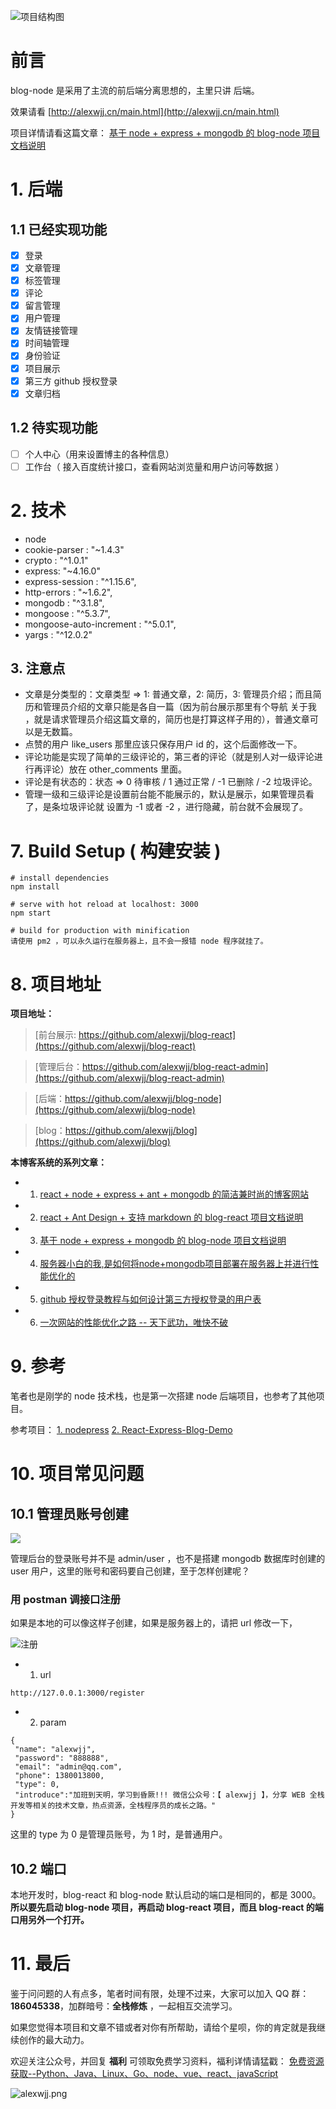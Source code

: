 
![项目结构图](https://upload-images.jianshu.io/upload_images/12890819-3348be07c69aa2b9.png?imageMogr2/auto-orient/strip%7CimageView2/2/w/1240)

# 前言

blog-node 是采用了主流的前后端分离思想的，主里只讲 后端。

效果请看 [http://alexwjj.cn/main.html](http://alexwjj.cn/main.html)

项目详情请看这篇文章：
[基于 node + express + mongodb 的 blog-node 项目文档说明](http://alexwjj.cn/articleDetail?article_id=5bf8c57185e0f13af26e7d0d)

# 1. 后端

## 1.1 已经实现功能

- [x] 登录  
- [x] 文章管理
- [x] 标签管理 
- [x] 评论  
- [x] 留言管理
- [x] 用户管理
- [x] 友情链接管理
- [x] 时间轴管理
- [x] 身份验证
- [x] 项目展示
- [X] 第三方 github 授权登录 
- [X] 文章归档

## 1.2 待实现功能

- [ ] 个人中心（用来设置博主的各种信息）
- [ ] 工作台（ 接入百度统计接口，查看网站浏览量和用户访问等数据 ）

# 2. 技术

- node
- cookie-parser : "~1.4.3"
- crypto : "^1.0.1"
- express: "~4.16.0"
- express-session : "^1.15.6",
- http-errors : "~1.6.2",
- mongodb : "^3.1.8",
- mongoose : "^5.3.7",
- mongoose-auto-increment : "^5.0.1",
- yargs : "^12.0.2"


## 3. 注意点

- 文章是分类型的：文章类型 => 1: 普通文章，2: 简历，3: 管理员介绍；而且简历和管理员介绍的文章只能是各自一篇（因为前台展示那里有个导航 关于我 ，就是请求管理员介绍这篇文章的，简历也是打算这样子用的），普通文章可以是无数篇。
- 点赞的用户 like_users 那里应该只保存用户 id 的，这个后面修改一下。
- 评论功能是实现了简单的三级评论的，第三者的评论（就是别人对一级评论进行再评论）放在 other_comments 里面。
- 评论是有状态的：状态 => 0 待审核 / 1 通过正常 / -1 已删除 / -2 垃圾评论。
- 管理一级和三级评论是设置前台能不能展示的，默认是展示，如果管理员看了，是条垃圾评论就 设置为 -1 或者 -2 ，进行隐藏，前台就不会展现了。

# 7. Build Setup ( 构建安装 )

``` 
# install dependencies
npm install 

# serve with hot reload at localhost: 3000
npm start 

# build for production with minification
请使用 pm2 ，可以永久运行在服务器上，且不会一报错 node 程序就挂了。
```

# 8. 项目地址

**项目地址：**
> [前台展示: https://github.com/alexwjj/blog-react](https://github.com/alexwjj/blog-react)

> [管理后台：https://github.com/alexwjj/blog-react-admin](https://github.com/alexwjj/blog-react-admin)

> [后端：https://github.com/alexwjj/blog-node](https://github.com/alexwjj/blog-node)

> [blog：https://github.com/alexwjj/blog](https://github.com/alexwjj/blog)

**本博客系统的系列文章：**

- 1. [react + node + express + ant + mongodb 的简洁兼时尚的博客网站](http://alexwjj.cn/articleDetail?article_id=5bf57a8f85e0f13af26e579b)
- 2. [react + Ant Design + 支持 markdown 的 blog-react 项目文档说明](http://alexwjj.cn/articleDetail?article_id=5bf6bb5e85e0f13af26e57b7)
- 3. [基于 node + express + mongodb 的 blog-node 项目文档说明](http://alexwjj.cn/articleDetail?article_id=5bf8c57185e0f13af26e7d0d)
- 4. [服务器小白的我,是如何将node+mongodb项目部署在服务器上并进行性能优化的](http://alexwjj.cn/articleDetail?article_id=5bfa728bb54f044b4f9da240)
- 5. [github 授权登录教程与如何设计第三方授权登录的用户表](http://alexwjj.cn/articleDetail?article_id=5c7bd34e42b55e2ecc90976d)
- 6. [一次网站的性能优化之路 -- 天下武功，唯快不破](http://alexwjj.cn/articleDetail?article_id=5c8ca2d3b87b8a04f1860c9a)



# 9. 参考

笔者也是刚学的 node 技术栈，也是第一次搭建 node 后端项目，也参考了其他项目。

参考项目：
[1. nodepress](https://github.com/surmon-china/nodepress)
[2. React-Express-Blog-Demo](https://github.com/Nealyang/React-Express-Blog-Demo)

# 10. 项目常见问题

## 10.1 管理员账号创建

![](https://upload-images.jianshu.io/upload_images/12890819-67861a912768e646.png?imageMogr2/auto-orient/strip%7CimageView2/2/w/1240)

管理后台的登录账号并不是 admin/user ，也不是搭建 mongodb 数据库时创建的 user 用户，这里的账号和密码要自己创建，至于怎样创建呢？

### 用 postman 调接口注册

如果是本地的可以像这样子创建，如果是服务器上的，请把 url 修改一下，

![注册](https://upload-images.jianshu.io/upload_images/12890819-3772744f72b8ed3e.png?imageMogr2/auto-orient/strip%7CimageView2/2/w/1240)


- 1.  url 

```
http://127.0.0.1:3000/register
```

- 2. param
```
{
 "name": "alexwjj",
 "password": "888888",
 "email": "admin@qq.com",
 "phone": 1380013800,
 "type": 0,
 "introduce":"加班到天明，学习到昏厥!!! 微信公众号：【 alexwjj 】，分享 WEB 全栈开发等相关的技术文章，热点资源，全栈程序员的成长之路。"
}
```
这里的 type 为 0 是管理员账号，为 1 时，是普通用户。

## 10.2 端口

本地开发时，blog-react 和 blog-node 默认启动的端口是相同的，都是 3000。
**所以要先启动 blog-node 项目，再启动 blog-react 项目，而且 blog-react 的端口用另外一个打开。**

# 11. 最后


鉴于问问题的人有点多，笔者时间有限，处理不过来，大家可以加入 QQ 群：**186045338**，加群暗号：**全栈修炼** ，一起相互交流学习。

如果您觉得本项目和文章不错或者对你有所帮助，请给个星呗，你的肯定就是我继续创作的最大动力。

欢迎关注公众号，并回复 **福利** 可领取免费学习资料，福利详情请猛戳：  [免费资源获取--Python、Java、Linux、Go、node、vue、react、javaScript](https://mp.weixin.qq.com/s?__biz=MzA4MDU1MDExMg==&mid=2247483711&idx=1&sn=1ffb576159805e92fc57f5f1120fce3a&chksm=9fa3c0b0a8d449a664f36f6fdd017ac7da71b6a71c90261b06b4ea69b42359255f02d0ffe7b3&token=1560489745&lang=zh_CN#rd)

![alexwjj.png](https://upload-images.jianshu.io/upload_images/12890819-4d7d488cb8fbb76f.png?imageMogr2/auto-orient/strip%7CimageView2/2/w/1240)


